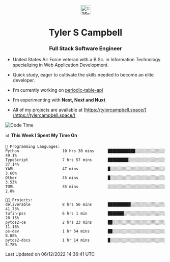 <p align="center">
<a href="https://www.linkedin.com/in/t36campbell" target="blank"><img align="center" src="https://ik.imagekit.io/t36campbell/Portfolio/linkedin.png.original_m8bbGgPh6.png" alt="t36campbell" height="30" width="30" /></a>
</p>
<h1 align="center">Tyler S Campbell</h1>
<h3 align="center">Full Stack Software Engineer</h3>

* United States Air Force veteran with a B.Sc. in Information Technology specializing in Web Application Development. 

* Quick study, eager to cultivate the skills needed to become an elite developer.

* I’m currently working on [periodic-table-api](https://github.com/t36campbell/periodic-table-api)

* I’m experimenting with **Nest, Next and Nuxt**

* All of my projects are available at [https://tylercampbell.space/](https://tylercampbell.space/)

<!--START_SECTION:waka-->
![Code Time](http://img.shields.io/badge/Code%20Time-2%2C035%20hrs%2045%20mins-blue)

📊 **This Week I Spent My Time On** 

```text
💬 Programming Languages: 
Python                   10 hrs 30 mins      ████████████░░░░░░░░░░░░░   49.1% 
TypeScript               7 hrs 57 mins       █████████░░░░░░░░░░░░░░░░   37.14% 
YAML                     47 mins             █░░░░░░░░░░░░░░░░░░░░░░░░   3.66% 
Other                    45 mins             █░░░░░░░░░░░░░░░░░░░░░░░░   3.53% 
TOML                     35 mins             ░░░░░░░░░░░░░░░░░░░░░░░░░   2.8%

🐱‍💻 Projects: 
deliverable              8 hrs 56 mins       ██████████░░░░░░░░░░░░░░░   41.73% 
tufin-pss                6 hrs 1 min         ███████░░░░░░░░░░░░░░░░░░   28.15% 
pytos2-ce                2 hrs 23 mins       ██░░░░░░░░░░░░░░░░░░░░░░░   11.18% 
ps-dev                   1 hr 54 mins        ██░░░░░░░░░░░░░░░░░░░░░░░   8.88% 
pytos2-docs              1 hr 14 mins        █░░░░░░░░░░░░░░░░░░░░░░░░   5.78%

```


 Last Updated on 06/12/2022 14:36:41 UTC
<!--END_SECTION:waka-->
